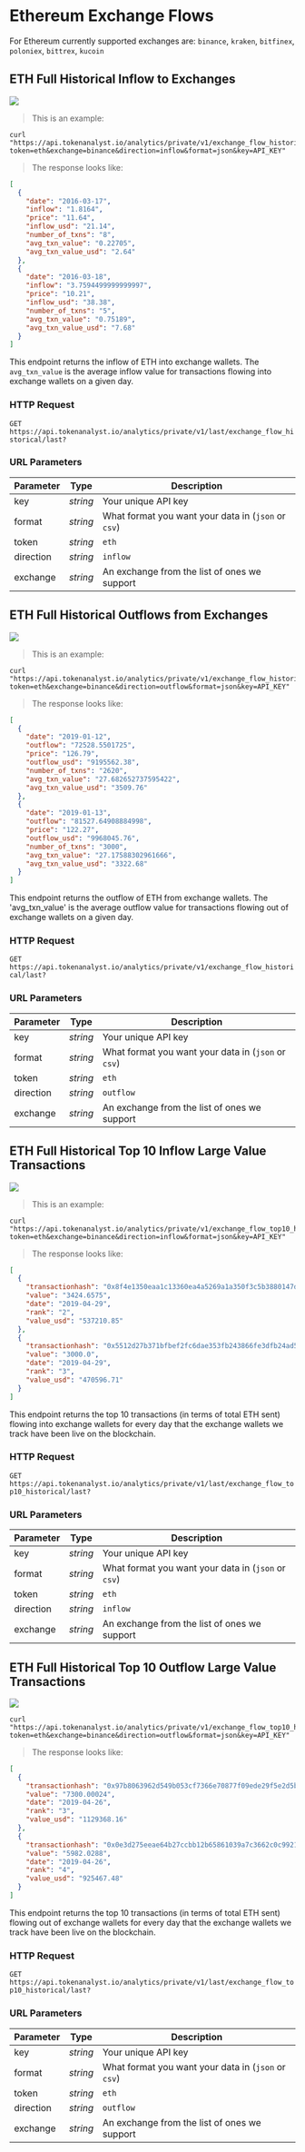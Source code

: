 # Ethereum Exchange Flows

For Ethereum currently supported exchanges are: `binance`, `kraken`, `bitfinex`, `poloniex`, `bittrex`, `kucoin`

## ETH Full Historical Inflow to Exchanges

<img src="https://img.shields.io/badge/Tier-Professional-black.svg"/>

> This is an example:

```shell
curl "https://api.tokenanalyst.io/analytics/private/v1/exchange_flow_historical/last?token=eth&exchange=binance&direction=inflow&format=json&key=API_KEY"
```

> The response looks like:

```json
[
  {
    "date": "2016-03-17",
    "inflow": "1.8164",
    "price": "11.64",
    "inflow_usd": "21.14",
    "number_of_txns": "8",
    "avg_txn_value": "0.22705",
    "avg_txn_value_usd": "2.64"
  },
  {
    "date": "2016-03-18",
    "inflow": "3.7594499999999997",
    "price": "10.21",
    "inflow_usd": "38.38",
    "number_of_txns": "5",
    "avg_txn_value": "0.75189",
    "avg_txn_value_usd": "7.68"
  }
]
```

This endpoint returns the inflow of ETH into exchange wallets. The `avg_txn_value` is the average inflow value for transactions flowing into exchange wallets on a given day.

### HTTP Request

`GET https://api.tokenanalyst.io/analytics/private/v1/last/exchange_flow_historical/last?`

### URL Parameters

| Parameter | Type     | Description                                         |
| --------- | -------- | --------------------------------------------------- |
| key       | _string_ | Your unique API key                                 |
| format    | _string_ | What format you want your data in (`json` or `csv`) |
| token     | _string_ | `eth`                                               |
| direction | _string_ | `inflow`                                            |
| exchange  | _string_ | An exchange from the list of ones we support        |

## ETH Full Historical Outflows from Exchanges

<img src="https://img.shields.io/badge/Tier-Professional-black.svg"/>

> This is an example:

```shell
curl "https://api.tokenanalyst.io/analytics/private/v1/exchange_flow_historical/last?token=eth&exchange=binance&direction=outflow&format=json&key=API_KEY"
```

> The response looks like:

```json
[
  {
    "date": "2019-01-12",
    "outflow": "72528.5501725",
    "price": "126.79",
    "outflow_usd": "9195562.38",
    "number_of_txns": "2620",
    "avg_txn_value": "27.682652737595422",
    "avg_txn_value_usd": "3509.76"
  },
  {
    "date": "2019-01-13",
    "outflow": "81527.64908884998",
    "price": "122.27",
    "outflow_usd": "9968045.76",
    "number_of_txns": "3000",
    "avg_txn_value": "27.17588302961666",
    "avg_txn_value_usd": "3322.68"
  }
]
```

This endpoint returns the outflow of ETH from exchange wallets. The 'avg_txn_value' is the average outflow value for transactions flowing out of exchange wallets on a given day.

### HTTP Request

`GET https://api.tokenanalyst.io/analytics/private/v1/exchange_flow_historical/last?`

### URL Parameters

| Parameter | Type     | Description                                         |
| --------- | -------- | --------------------------------------------------- |
| key       | _string_ | Your unique API key                                 |
| format    | _string_ | What format you want your data in (`json` or `csv`) |
| token     | _string_ | `eth`                                               |
| direction | _string_ | `outflow`                                           |
| exchange  | _string_ | An exchange from the list of ones we support        |

## ETH Full Historical Top 10 Inflow Large Value Transactions

<img src="https://img.shields.io/badge/Tier-Professional-black.svg"/>

> This is an example:

```shell
curl "https://api.tokenanalyst.io/analytics/private/v1/exchange_flow_top10_historical/last?token=eth&exchange=binance&direction=inflow&format=json&key=API_KEY"
```

> The response looks like:

```json
[
  {
    "transactionhash": "0x8f4e1350eaa1c13360ea4a5269a1a350f3c5b3880147d0aa32ec34a12fc30923",
    "value": "3424.6575",
    "date": "2019-04-29",
    "rank": "2",
    "value_usd": "537210.85"
  },
  {
    "transactionhash": "0x5512d27b371bfbef2fc6dae353fb243866fe3dfb24ad546d6b6eebb4159fb7c2",
    "value": "3000.0",
    "date": "2019-04-29",
    "rank": "3",
    "value_usd": "470596.71"
  }
]
```

This endpoint returns the top 10 transactions (in terms of total ETH sent) flowing into exchange wallets for every day that the exchange wallets we track have been live on the blockchain.

### HTTP Request

`GET https://api.tokenanalyst.io/analytics/private/v1/last/exchange_flow_top10_historical/last?`

### URL Parameters

| Parameter | Type     | Description                                         |
| --------- | -------- | --------------------------------------------------- |
| key       | _string_ | Your unique API key                                 |
| format    | _string_ | What format you want your data in (`json` or `csv`) |
| token     | _string_ | `eth`                                               |
| direction | _string_ | `inflow`                                            |
| exchange  | _string_ | An exchange from the list of ones we support        |

## ETH Full Historical Top 10 Outflow Large Value Transactions

<img src="https://img.shields.io/badge/Tier-Professional-black.svg"/>

```shell
curl "https://api.tokenanalyst.io/analytics/private/v1/exchange_flow_top10_historical/last?token=eth&exchange=binance&direction=outflow&format=json&key=API_KEY"
```

> The response looks like:

```json
[
  {
    "transactionhash": "0x97b8063962d549b053cf7366e70877f09ede29f5e2d5bd9837e5a9ea8089bb46",
    "value": "7300.00024",
    "date": "2019-04-26",
    "rank": "3",
    "value_usd": "1129368.16"
  },
  {
    "transactionhash": "0x0e3d275eeae64b27ccbb12b65861039a7c3662c0c99212f88b9927c41b37bbae",
    "value": "5982.0288",
    "date": "2019-04-26",
    "rank": "4",
    "value_usd": "925467.48"
  }
]
```

This endpoint returns the top 10 transactions (in terms of total ETH sent) flowing out of exchange wallets for every day that the exchange wallets we track have been live on the blockchain.

### HTTP Request

`GET https://api.tokenanalyst.io/analytics/private/v1/last/exchange_flow_top10_historical/last?`

### URL Parameters

| Parameter | Type     | Description                                         |
| --------- | -------- | --------------------------------------------------- |
| key       | _string_ | Your unique API key                                 |
| format    | _string_ | What format you want your data in (`json` or `csv`) |
| token     | _string_ | `eth`                                               |
| direction | _string_ | `outflow`                                           |
| exchange  | _string_ | An exchange from the list of ones we support        |
